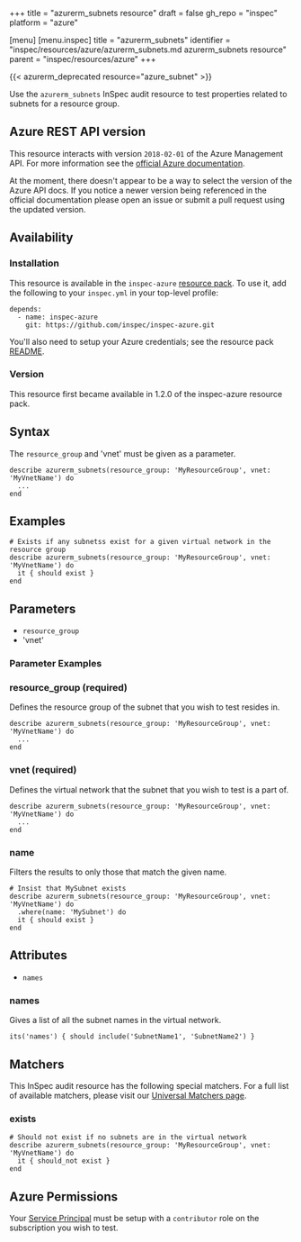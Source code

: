 +++
title = "azurerm_subnets resource"
draft = false
gh_repo = "inspec"
platform = "azure"

[menu]
  [menu.inspec]
    title = "azurerm_subnets"
    identifier = "inspec/resources/azure/azurerm_subnets.md azurerm_subnets resource"
    parent = "inspec/resources/azure"
+++

{{< azurerm_deprecated resource="azure_subnet" >}}

Use the `azurerm_subnets` InSpec audit resource to test properties related to
subnets for a resource group.

## Azure REST API version

This resource interacts with version `2018-02-01` of the Azure
Management API. For more information see the [official Azure documentation](https://docs.microsoft.com/en-us/rest/api/virtualnetwork/subnets/list).

At the moment, there doesn't appear to be a way to select the version of the
Azure API docs. If you notice a newer version being referenced in the official
documentation please open an issue or submit a pull request using the updated
version.

## Availability

### Installation

This resource is available in the `inspec-azure` [resource
pack](/inspec/glossary/#resource-pack). To use it, add the
following to your `inspec.yml` in your top-level profile:

    depends:
      - name: inspec-azure
        git: https://github.com/inspec/inspec-azure.git

You'll also need to setup your Azure credentials; see the resource pack
[README](https://github.com/inspec/inspec-azure#inspec-for-azure).

### Version

This resource first became available in 1.2.0 of the inspec-azure resource pack.

## Syntax

The `resource_group` and 'vnet' must be given as a parameter.

    describe azurerm_subnets(resource_group: 'MyResourceGroup', vnet: 'MyVnetName') do
      ...
    end

## Examples

    # Exists if any subnetss exist for a given virtual network in the resource group
    describe azurerm_subnets(resource_group: 'MyResourceGroup', vnet: 'MyVnetName') do
      it { should exist }
    end

## Parameters

- `resource_group`
- 'vnet'

### Parameter Examples

### resource_group (required)

Defines the resource group of the subnet that you wish to test resides in.

    describe azurerm_subnets(resource_group: 'MyResourceGroup', vnet: 'MyVnetName') do
      ...
    end

### vnet (required)

Defines the virtual network that the subnet that you wish to test is a part of.

    describe azurerm_subnets(resource_group: 'MyResourceGroup', vnet: 'MyVnetName') do
      ...
    end

### name

Filters the results to only those that match the given name.

    # Insist that MySubnet exists
    describe azurerm_subnets(resource_group: 'MyResourceGroup', vnet: 'MyVnetName') do
      .where(name: 'MySubnet') do
      it { should exist }
    end

## Attributes

- `names`

### names

Gives a list of all the subnet names in the virtual network.

    its('names') { should include('SubnetName1', 'SubnetName2') }

## Matchers

This InSpec audit resource has the following special matchers. For a full list of
available matchers, please visit our [Universal Matchers
page](/inspec/matchers/).

### exists

    # Should not exist if no subnets are in the virtual network
    describe azurerm_subnets(resource_group: 'MyResourceGroup', vnet: 'MyVnetName') do
      it { should_not exist }
    end

## Azure Permissions

Your [Service
Principal](https://docs.microsoft.com/en-us/azure/azure-resource-manager/resource-group-create-service-principal-portal)
must be setup with a `contributor` role on the subscription you wish to test.
